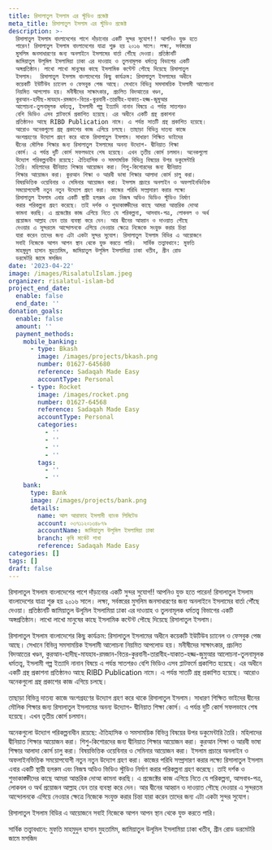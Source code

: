 ```yaml
---
title: রিসালাতুল ইসলাম এর স্টুডিও প্রজেক্ট
meta_title: রিসালাতুল ইসলাম এর স্টুডিও প্রজেক্ট
description: >-
  রিসালাতুল ইসলাম বাংলাদেশের পাশে দাঁড়ানোর একটি সুন্দর সুযোগ!! আপনিও যুক্ত হতে
  পারেন! রিসালাতুল ইসলাম বাংলাদেশের যাত্রা শুরু হয় ২০১৬ সালে। লক্ষ্য, সর্বস্তরের
  মুসলিম জনসাধারণের জন্য অনলাইনে ইসলামের বার্তা পৌঁছে দেওয়া। প্রতিষ্ঠানটি
  জামিয়াতুল উলূমিল ইসলামিয়া ঢাকা এর দাওয়াহ ও তুলনামূলক ধর্মতত্ত্ব বিভাগের একটি
  অঙ্গপ্রতিষ্ঠান। লাখো লাখো মানুষের কাছে ইসলামিক কন্টেন্ট পৌছে দিয়েছে রিসালাতুল
  ইসলাম।  রিসালাতুল ইসলাম বাংলাদেশের কিছু কার্যক্রম: রিসালাতুল ইসলামের অধীনে
  কয়েকটি ইউটিউব চ্যানেল ও ফেসবুক পেজ আছে। সেখানে বিভিন্ন সমসাময়িক ইসলামী আলোচনা
  নিয়মিত আপলোড হয়। মনীষীদের সাক্ষাৎকার, প্রচলিত বিদআতের খণ্ডন,
  কুরআন-হাদীছ-মাযহাব-রমজান-বিতর-কুরবানী-তারাবীহ-যাকাত-হজ্জ-জুমুআর
  আলোচনা-তুলনামূলক ধর্মতত্ত্ব, ইসলামী গল্প ইত্যাদি নানান বিষয়ে এ পর্যন্ত সাতশরও
  বেশি ভিডিও এসব প্লাটফর্মে প্রকাশিত হয়েছে। এর অধীনে একটি গ্রন্থ প্রকাশনা
  প্রতিষ্ঠানও আছে RIBD Publication নামে। এ পর্যন্ত সাতটি গ্রন্থ প্রকাশিত হয়েছে।
  আরোও অনেকগুলো গ্রন্থ প্রকাশের কাজ এগিয়ে চলছে। তাছাড়া বিভিন্ন দাতব্য কাজে
  অংশগ্রহণের উদ্যোগ গ্রহণ করে থাকে রিসালাতুল ইসলাম। সাধারণ শিক্ষিত ভাইদের
  দ্বীনের মৌলিক শিক্ষার জন্য রিসালাতুল ইসলামের অনন্য উদ্যোগ- দ্বীনিয়াত শিক্ষা
  কোর্স। এ পর্যন্ত দুটি কোর্স সফলভাবে শেষ হয়েছে। এখন তৃতীয় কোর্স চলমান। অনেকগুলো
  উদ্যোগ পরিকল্পনাধীন রয়েছে: ঐতিহাসিক ও সমসাময়িক বিভিন্ন বিষয়ের উপর ডকুমেন্টারি
  তৈরি। মহিলাদের দ্বীনিয়াত শিক্ষার আয়োজন করা। শিশু-কিশোরদের জন্য দ্বীনিয়াত
  শিক্ষার আয়োজন করা। কুরআন শিক্ষা ও আরবী ভাষা শিক্ষার আলাদা কোর্স চালু করা।
  বিষয়ভিত্তিক ওয়েবিনার ও সেমিনার আয়োজন করা। ইসলাম প্রচারে অনলাইন ও অফলাইনভিত্তিক
  সময়োপযোগী নতুন নতুন উদ্যোগ গ্রহণ করা। কাজের পরিধি সম্প্রসারণ করার লক্ষ্যে
  রিসালাতুল ইসলাম এবার একটি স্থায়ী হলরুম এবং নিজস্ব অডিও ভিডিও স্টুডিও নির্মাণ
  করার পরিকল্পনা গ্রহণ করেছে। তাই দর্শক ও শুভাকাঙ্ক্ষীদের কাছে আমরা আন্তরিক দোআ
  কামনা করছি। এ প্রজেক্টের কাজ এগিয়ে নিতে যে পরিকল্পনা, আসবাব-পত্র, লোকবল ও অর্থ
  প্রয়োজন আল্লাহ যেন তার ব্যবস্থা করে দেন। আর দ্বীনের আহ্বান ও দাওয়াত পৌছে
  দেওয়ার এ সুন্দরতম আন্দোলনকে এগিয়ে নেওয়ার ক্ষেত্রে নিজেকে সংযুক্ত করার চিন্তা
  যারা করেন তাদের জন্য এটা একটা সুন্দর সুযোগ। রিসালাতুল ইসলাম বিডির এ আয়োজনে
  সবাই নিজেকে আপন আপন স্থান থেকে যুক্ত করতে পারি।  সার্বিক তত্ত্বাবধানে: মুফতি
  মাহমুদুল হাসান মুহতামিম, জামিয়াতুল উলূমিল ইসলামিয়া ঢাকা খতীব, গ্রীন রোড
  ডরমেটরি জামে মসজিদ
date: '2023-04-22'
image: /images/RisalatulIslam.jpeg
organizer: risalatul-islam-bd
project_end_date:
  enable: false
  end_date: ''
donation_goals:
  enable: false
  amount: ''
  payment_methods:
    mobile_banking:
      - type: Bkash
        image: /images/projects/bkash.png
        number: 01627-645680
        reference: Sadaqah Made Easy
        accountType: Personal
      - type: Rocket
        image: /images/rocket.png
        number: 01627-64568
        reference: Sadaqah Made Easy
        accountType: Personal
        categories:
          - ''
          - ''
          - ''
          - ''
        tags:
          - ''
          - ''
    bank:
      type: Bank
      image: /images/projects/bank.png
      details:
        name: আল আরাফাহ ইসলামী ব্যাংক লিমিটেড
        account: ০৩৭১১২০১৩৪৮৭৯
        accountName: জামিয়াতুল উলূমিল ইসলামিয়া ঢাকা
        branch: কৃষি মার্কেট শাখা
        reference: Sadaqah Made Easy
categories: []
tags: []
draft: false
---
```

রিসালাতুল ইসলাম বাংলাদেশের পাশে দাঁড়ানোর একটি সুন্দর সুযোগ!! আপনিও যুক্ত হতে পারেন! রিসালাতুল ইসলাম বাংলাদেশের যাত্রা শুরু হয় ২০১৬ সালে। লক্ষ্য, সর্বস্তরের মুসলিম জনসাধারণের জন্য অনলাইনে ইসলামের বার্তা পৌঁছে দেওয়া। প্রতিষ্ঠানটি জামিয়াতুল উলূমিল ইসলামিয়া ঢাকা এর দাওয়াহ ও তুলনামূলক ধর্মতত্ত্ব বিভাগের একটি অঙ্গপ্রতিষ্ঠান। লাখো লাখো মানুষের কাছে ইসলামিক কন্টেন্ট পৌছে দিয়েছে রিসালাতুল ইসলাম।

রিসালাতুল ইসলাম বাংলাদেশের কিছু কার্যক্রম: রিসালাতুল ইসলামের অধীনে কয়েকটি ইউটিউব চ্যানেল ও ফেসবুক পেজ আছে। সেখানে বিভিন্ন সমসাময়িক ইসলামী আলোচনা নিয়মিত আপলোড হয়। মনীষীদের সাক্ষাৎকার, প্রচলিত বিদআতের খণ্ডন, কুরআন-হাদীছ-মাযহাব-রমজান-বিতর-কুরবানী-তারাবীহ-যাকাত-হজ্জ-জুমুআর আলোচনা-তুলনামূলক ধর্মতত্ত্ব, ইসলামী গল্প ইত্যাদি নানান বিষয়ে এ পর্যন্ত সাতশরও বেশি ভিডিও এসব প্লাটফর্মে প্রকাশিত হয়েছে। এর অধীনে একটি গ্রন্থ প্রকাশনা প্রতিষ্ঠানও আছে RIBD Publication নামে। এ পর্যন্ত সাতটি গ্রন্থ প্রকাশিত হয়েছে। আরোও অনেকগুলো গ্রন্থ প্রকাশের কাজ এগিয়ে চলছে।

তাছাড়া বিভিন্ন দাতব্য কাজে অংশগ্রহণের উদ্যোগ গ্রহণ করে থাকে রিসালাতুল ইসলাম। সাধারণ শিক্ষিত ভাইদের দ্বীনের মৌলিক শিক্ষার জন্য রিসালাতুল ইসলামের অনন্য উদ্যোগ- দ্বীনিয়াত শিক্ষা কোর্স। এ পর্যন্ত দুটি কোর্স সফলভাবে শেষ হয়েছে। এখন তৃতীয় কোর্স চলমান।

অনেকগুলো উদ্যোগ পরিকল্পনাধীন রয়েছে: ঐতিহাসিক ও সমসাময়িক বিভিন্ন বিষয়ের উপর ডকুমেন্টারি তৈরি। মহিলাদের দ্বীনিয়াত শিক্ষার আয়োজন করা। শিশু-কিশোরদের জন্য দ্বীনিয়াত শিক্ষার আয়োজন করা। কুরআন শিক্ষা ও আরবী ভাষা শিক্ষার আলাদা কোর্স চালু করা। বিষয়ভিত্তিক ওয়েবিনার ও সেমিনার আয়োজন করা। ইসলাম প্রচারে অনলাইন ও অফলাইনভিত্তিক সময়োপযোগী নতুন নতুন উদ্যোগ গ্রহণ করা। কাজের পরিধি সম্প্রসারণ করার লক্ষ্যে রিসালাতুল ইসলাম এবার একটি স্থায়ী হলরুম এবং নিজস্ব অডিও ভিডিও স্টুডিও নির্মাণ করার পরিকল্পনা গ্রহণ করেছে। তাই দর্শক ও শুভাকাঙ্ক্ষীদের কাছে আমরা আন্তরিক দোআ কামনা করছি। এ প্রজেক্টের কাজ এগিয়ে নিতে যে পরিকল্পনা, আসবাব-পত্র, লোকবল ও অর্থ প্রয়োজন আল্লাহ যেন তার ব্যবস্থা করে দেন। আর দ্বীনের আহ্বান ও দাওয়াত পৌছে দেওয়ার এ সুন্দরতম আন্দোলনকে এগিয়ে নেওয়ার ক্ষেত্রে নিজেকে সংযুক্ত করার চিন্তা যারা করেন তাদের জন্য এটা একটা সুন্দর সুযোগ।

রিসালাতুল ইসলাম বিডির এ আয়োজনে সবাই নিজেকে আপন আপন স্থান থেকে যুক্ত করতে পারি।

সার্বিক তত্ত্বাবধানে: মুফতি মাহমুদুল হাসান মুহতামিম, জামিয়াতুল উলূমিল ইসলামিয়া ঢাকা খতীব, গ্রীন রোড ডরমেটরি জামে মসজিদ
